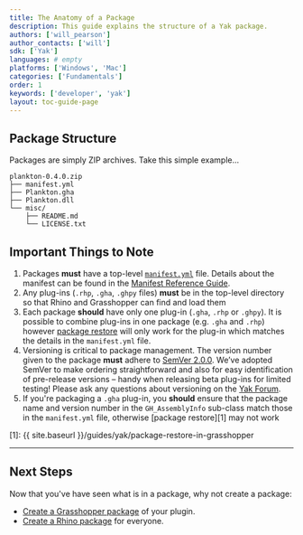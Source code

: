```yaml
---
title: The Anatomy of a Package
description: This guide explains the structure of a Yak package.
authors: ['will_pearson']
author_contacts: ['will']
sdk: ['Yak']
languages: # empty
platforms: ['Windows', 'Mac']
categories: ['Fundamentals']
order: 1
keywords: ['developer', 'yak']
layout: toc-guide-page
---
```


## Package Structure

Packages are simply ZIP archives. Take this simple example...

```
plankton-0.4.0.zip
├── manifest.yml
├── Plankton.gha
├── Plankton.dll
└── misc/
    ├── README.md
    └── LICENSE.txt
```

## Important Things to Note

1. Packages **must** have a top-level [`manifest.yml`](manifest.md) file.
   Details about the manifest can be found in the [Manifest Reference Guide](../the-package-manifest).
2. Any plug-ins (`.rhp`, `.gha`, `.ghpy` files) **must** be in the top-level directory
   so that Rhino and Grasshopper can find and load them
3. Each package **should** have only one plug-in (`.gha`, `.rhp` or `.ghpy`). It
   is possible to combine plug-ins in one package (e.g. `.gha` and `.rhp`)
   however [package restore](../package-restore-in-grasshopper) will only work
   for the plug-in which matches the details in the `manifest.yml` file.
4. Versioning is critical to package management. The version number given to the
   package **must** adhere to [SemVer 2.0.0](http://semver.org/spec/v2.0.0.html).
   We’ve adopted SemVer to make ordering straightforward and also for easy
   identification of pre-release versions – handy when releasing beta plug-ins
   for limited testing! Please ask any questions about versioning on the [Yak Forum](https://discourse.mcneel.com/c/serengeti/yak).
5. If you're packaging a `.gha` plug-in, you **should** ensure that the package
   name and version number in the `GH_AssemblyInfo` sub-class match those in the
   `manifest.yml` file, otherwise [package restore][1] may not work

[1]: {{ site.baseurl }}/guides/yak/package-restore-in-grasshopper

---

## Next Steps

Now that you've have seen what is in a package, why not create a package:

* [Create a Grasshopper package](../pushing-a-package-to-the-server) of your plugin.
* [Create a Rhino package](../pushing-a-package-to-the-server) for everyone.
